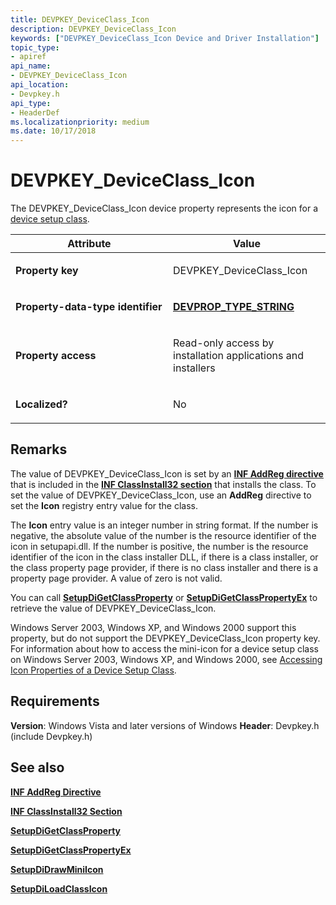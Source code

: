 ```yaml
---
title: DEVPKEY_DeviceClass_Icon
description: DEVPKEY_DeviceClass_Icon
keywords: ["DEVPKEY_DeviceClass_Icon Device and Driver Installation"]
topic_type:
- apiref
api_name:
- DEVPKEY_DeviceClass_Icon
api_location:
- Devpkey.h
api_type:
- HeaderDef
ms.localizationpriority: medium
ms.date: 10/17/2018
---
```


# DEVPKEY_DeviceClass_Icon


The DEVPKEY_DeviceClass_Icon device property represents the icon for a [device setup class](./overview-of-device-setup-classes.md).

<table>
<colgroup>
<col width="50%" />
<col width="50%" />
</colgroup>
<thead>
<tr>
<th>Attribute</th>
<th>Value</th>
</tr>
</thead>
<tbody>
<tr class="odd">
<td align="left"><p><strong>Property key</strong></p></td>
<td align="left"><p>DEVPKEY_DeviceClass_Icon</p></td>
</tr>
<tr class="even">
<td align="left"><p><strong>Property-data-type identifier</strong></p></td>
<td align="left"><p><a href="devprop-type-string.md" data-raw-source="[&lt;strong&gt;DEVPROP_TYPE_STRING&lt;/strong&gt;](devprop-type-string.md)"><strong>DEVPROP_TYPE_STRING</strong></a></p></td>
</tr>
<tr class="odd">
<td align="left"><p><strong>Property access</strong></p></td>
<td align="left"><p>Read-only access by installation applications and installers</p></td>
</tr>
<tr class="even">
<td align="left"><p><strong>Localized?</strong></p></td>
<td align="left"><p>No</p></td>
</tr>
</tbody>
</table>

 

Remarks
-------

The value of DEVPKEY_DeviceClass_Icon is set by an [**INF AddReg directive**](./inf-addreg-directive.md) that is included in the [**INF ClassInstall32 section**](./inf-classinstall32-section.md) that installs the class. To set the value of DEVPKEY_DeviceClass_Icon, use an **AddReg** directive to set the **Icon** registry entry value for the class.

The **Icon** entry value is an integer number in string format. If the number is negative, the absolute value of the number is the resource identifier of the icon in setupapi.dll. If the number is positive, the number is the resource identifier of the icon in the class installer DLL, if there is a class installer, or the class property page provider, if there is no class installer and there is a property page provider. A value of zero is not valid.

You can call [**SetupDiGetClassProperty**](/windows/win32/api/setupapi/nf-setupapi-setupdigetclasspropertyw) or [**SetupDiGetClassPropertyEx**](/windows/win32/api/setupapi/nf-setupapi-setupdigetclasspropertyexw) to retrieve the value of DEVPKEY_DeviceClass_Icon.

Windows Server 2003, Windows XP, and Windows 2000 support this property, but do not support the DEVPKEY_DeviceClass_Icon property key. For information about how to access the mini-icon for a device setup class on Windows Server 2003, Windows XP, and Windows 2000, see [Accessing Icon Properties of a Device Setup Class](./accessing-icon-properties-of-a-device-setup-class.md).

Requirements
------------

**Version**: Windows Vista and later versions of Windows
**Header**: Devpkey.h (include Devpkey.h)


## See also


[**INF AddReg Directive**](./inf-addreg-directive.md)

[**INF ClassInstall32 Section**](./inf-classinstall32-section.md)

[**SetupDiGetClassProperty**](/windows/win32/api/setupapi/nf-setupapi-setupdigetclasspropertyw)

[**SetupDiGetClassPropertyEx**](/windows/win32/api/setupapi/nf-setupapi-setupdigetclasspropertyexw)

[**SetupDiDrawMiniIcon**](/windows/win32/api/setupapi/nf-setupapi-setupdidrawminiicon)

[**SetupDiLoadClassIcon**](/windows/win32/api/setupapi/nf-setupapi-setupdiloadclassicon)

 

